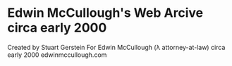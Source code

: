 Edwin McCullough's Web Arcive circa early 2000
===============

Created by Stuart Gerstein
For Edwin McCullough
(λ attorney-at-law)
circa early 2000
edwinmccullough.com
